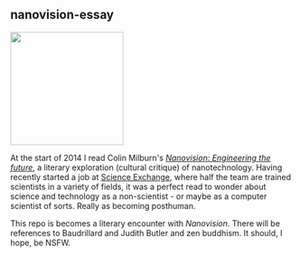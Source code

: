 ## nanovision-essay

<img src="http://ilmfan.com/img/articles/2003/0000000008/terminator_3_rise_machines.01.jpg" width="200" />

At the start of 2014 I read Colin Milburn's [*Nanovision: Engineering the future*](http://www.amazon.com/Nanovision-Engineering-Future-Colin-Milburn/dp/0822342650), a literary exploration (cultural critique) of nanotechnology.  Having recently started a job at [Science Exchange](http://www.scienceexchange.com), where half the team are trained scientists in a variety of fields, it was a perfect read to wonder about science and technology as a non-scientist - or maybe as a computer scientist of sorts.  Really as becoming posthuman.

This repo is becomes a literary encounter with *Nanovision*. There will be references to Baudrillard and Judith Butler and zen buddhism.  It should, I hope, be NSFW.
